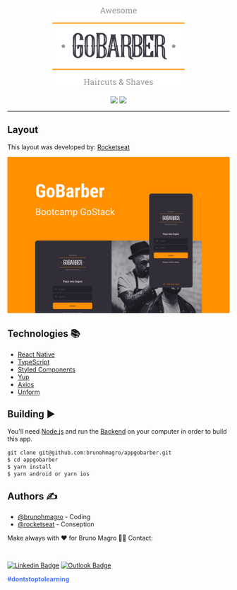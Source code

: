 <h1 align="center">
  <img src="https://github.com/brunohmagro/appgobarber/blob/master/.github/images/logo.svg" width="300" title="GoBarber">
  
</h1>

<div align="center">

<img src="http://img.shields.io/static/v1?label=License&message=MIT&color=green&style=for-the-badge"/>
<img src="http://img.shields.io/static/v1?label=STATUS&message=CONCLUDED&color=blue&style=for-the-badge"/>

</div>

---

## Layout

This layout was developed by: [Rocketseat](https://github.com/Rocketseat)

  <div align="center">

  <img src="https://github.com/brunohmagro/appgobarber/blob/master/.github/images/capa.png" title="Layout">

</div>

## Technologies :books:

- [React Native](https://reactnative.dev/)
- [TypeScript](https://www.typescriptlang.org/)
- [Styled Components](https://styled-components.com/)
- [Yup](https://www.npmjs.com/package/yup)
- [Axios](https://github.com/axios/axios)
- [Unform](https://unform.dev/)

## Building :arrow_forward:

You'll need [Node.js](https://nodejs.org) and run the [Backend](https://github.com/brunohmagro/gobarber-backend) on your computer in order to build this app.

```
git clone git@github.com:brunohmagro/appgobarber.git
$ cd appgobarber
$ yarn install
$ yarn android or yarn ios
```

## Authors ✍️ 

- [@brunohmagro](https://github.com/brunohmagro) - Coding
- [@rocketseat](https://github.com/rocketseat) - Conseption

Make always with ❤️ for Bruno Magro 👋🏽 Contact:

<br>

[![Linkedin Badge](https://img.shields.io/badge/-Bruno%20Magro-000657?style=flat-square&logo=Linkedin&logoColor=white&link=https://www.linkedin.com/in/brunohmagro/)](https://www.linkedin.com/in/brunohmagro/) 
[![Outlook Badge](https://img.shields.io/badge/-brunohmagro@hotmail.com-000657?style=flat-square&logo=microsoft-outlook&logoColor=white&link=mailto:brunohmagro@hotmail.com)](mailto:brunohmagro@hotmail.com)

<p style="color: #4978FF;"><b>#dontstoptolearning</b></p>
